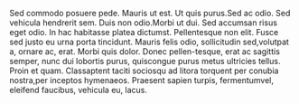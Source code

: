 Sed commodo posuere pede. Mauris ut est. Ut quis purus.Sed ac odio. Sed vehicula hendrerit sem. Duis non odio.Morbi ut dui. Sed accumsan risus eget odio. In hac habitasse platea dictumst. Pellentesque non elit. Fusce sed justo
eu urna porta tincidunt. Mauris felis odio, sollicitudin sed,volutpat a, ornare ac, erat. Morbi quis dolor. Donec pellen-tesque, erat ac sagittis semper, nunc dui lobortis purus, quiscongue purus metus ultricies tellus. Proin et quam. Classaptent taciti sociosqu ad litora torquent per conubia nostra,per inceptos hymenaeos. Praesent sapien turpis, fermentumvel, eleifend faucibus, vehicula eu, lacus. 